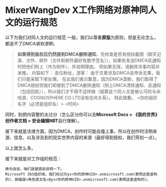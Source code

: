# MixerWangDev X工作网络对**原神同人文**的运行规范

以下为我们对同人文的运行规范
一般，我们以尊重**原版**为原则，但是无论怎么，都逃不了*DMCA版权垄断*。
> **如果得到版权后仍然接到DMCA删除通知**，先检查是否有授权截图（聊天记录、文件、邮件（文件和邮件最好有数字签名）），如果有发送DMCA反通知时把他们附上（作为附件），并说明理由。
> 但如果无效，请删除涉事内容并发推。
> 内容如下：
> 各位粉丝，游客：
>     由于文章涉及DMCA且申诉无果，我们只能采取下架处理。
>     在此我们表示歉意，因为DMCA垄断，我们取得了DMCA授权但我们却接到了DMCA删除通知（附上DMCA清除通知、反通知（包括回执）），所以我们才不得不这样做（就算这个同人文是被认可的与米哈游、COGNOSPHERE CO LTD没有任何关系）。
>     特此致歉。
> <你的组织名字（必须是组织名）>
> <时间>

同时，别把内容整的太过分（怎么区分你可以去**Microsoft Docs > 《我的世界》创作者文档 > 安全编辑NBT**自行理解）。

接下来就是法律方面，因为DMCA，创作时可能会撞上事，所以在创作时注明来源、信息、以及涉及到的现实世界内容的来源（最好得到授权，我们苛刻一点）。

以上就怎么多。

接下来就是对工作组的规范：

    换句话说，咱们就是提前说明一下。
    Microsoft 365组织域，我们标记为ys<你的原神UID>.onmicrosoft.com(表明这是虚构的)，邮箱就<角色英文名>@ys<你的原神UID>.onmicrosoft.com(表明这是虚构的)。
